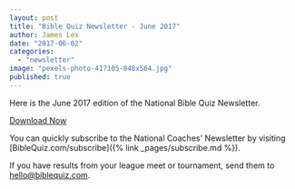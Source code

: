 ```yaml
---
layout: post
title: "Bible Quiz Newsletter - June 2017"
author: James Lex
date: "2017-06-02"
categories: 
  - "newsletter"
image: "pexels-photo-417105-848x564.jpg"
published: true
---
```


Here is the June 2017 edition of the National Bible Quiz Newsletter.

<a href="{% link assets/2017/June-2017.pdf %}" class="button is-primary">Download Now</a>

You can quickly subscribe to the National Coaches' Newsletter by visiting [BibleQuiz.com/subscribe]({% link _pages/subscribe.md %}).

If you have results from your league meet or tournament, send them to [hello@biblequiz.com](mailto:hello@biblequiz.com).
